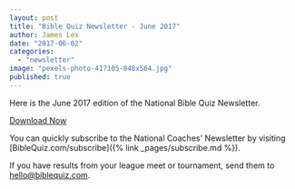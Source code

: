 ```yaml
---
layout: post
title: "Bible Quiz Newsletter - June 2017"
author: James Lex
date: "2017-06-02"
categories: 
  - "newsletter"
image: "pexels-photo-417105-848x564.jpg"
published: true
---
```


Here is the June 2017 edition of the National Bible Quiz Newsletter.

<a href="{% link assets/2017/June-2017.pdf %}" class="button is-primary">Download Now</a>

You can quickly subscribe to the National Coaches' Newsletter by visiting [BibleQuiz.com/subscribe]({% link _pages/subscribe.md %}).

If you have results from your league meet or tournament, send them to [hello@biblequiz.com](mailto:hello@biblequiz.com).
